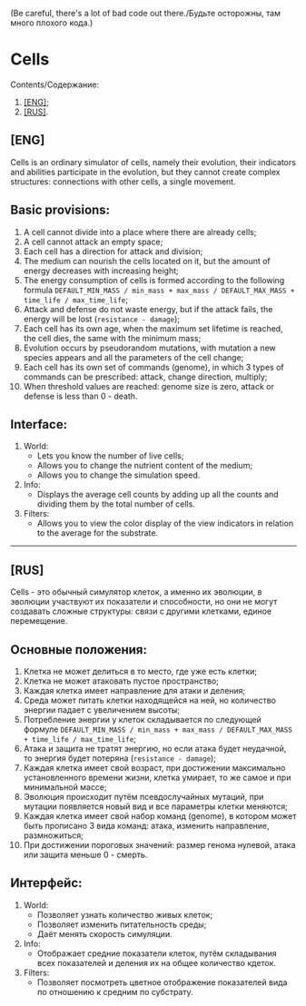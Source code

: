 (Be careful, there's a lot of bad code out there./Будьте осторожны, там много плохого кода.)

# Cells

Contents/Содержание:
1. [[ENG]](#eng);
2. [[RUS]](#rus).

## [ENG]

Cells is an ordinary simulator of cells, namely their evolution, their indicators and abilities participate in the evolution, but they cannot create complex structures: connections with other cells, a single movement.

## Basic provisions:
1. A cell cannot divide into a place where there are already cells;
2. A cell cannot attack an empty space;
3. Each cell has a direction for attack and division;
4. The medium can nourish the cells located on it, but the amount of energy decreases with increasing height;
5. The energy consumption of cells is formed according to the following formula ``` DEFAULT_MIN_MASS / min_mass + max_mass / DEFAULT_MAX_MASS + time_life / max_time_life ```;
6. Attack and defense do not waste energy, but if the attack fails, the energy will be lost (``` resistance - damage ```);
7. Each cell has its own age, when the maximum set lifetime is reached, the cell dies, the same with the minimum mass;
8. Evolution occurs by pseudorandom mutations, with mutation a new species appears and all the parameters of the cell change;
9. Each cell has its own set of commands (genome), in which 3 types of commands can be prescribed: attack, change direction, multiply;
10. When threshold values are reached: genome size is zero, attack or defense is less than 0 - death.

## Interface:
1. World:
    * Lets you know the number of live cells;
    * Allows you to change the nutrient content of the medium;
    * Allows you to change the simulation speed.
2. Info:
    * Displays the average cell counts by adding up all the counts and dividing them by the total number of cells.
3. Filters:
    * Allows you to view the color display of the view indicators in relation to the average for the substrate.

---

## [RUS]

Cells - это обычный симулятор клеток, а именно их эволюции, в эволюции участвуют их показатели и способности, но они не могут создавать сложные структуры: связи с другими клетками, единое перемещение.

## Основные положения:
1. Клетка не может делиться в то место, где уже есть клетки;
2. Клетка не может атаковать пустое пространство;
3. Каждая клетка имеет направление для атаки и деления;
4. Среда может питать клетки находящейся на ней, но количество энергии падает с увеличением высоты;
5. Потребление энергии у клеток складывается по следующей формуле ``` DEFAULT_MIN_MASS / min_mass + max_mass / DEFAULT_MAX_MASS + time_life / max_time_life ```;
6. Атака и защита не тратят энергию, но если атака будет неудачной, то энергия будет потеряна (``` resistance - damage ```);
7. Каждая клетка имеет свой возраст, при достижении максимально установленного времени жизни, клетка умирает, то же самое и при минимальной массе;
8. Эволюция происходит путём псевдослучайных мутаций, при мутации появляется новый вид и все параметры клетки меняются;
9. Каждая клетка имеет свой набор команд (genome), в котором может быть прописано 3 вида команд: атака, изменить направление, размножиться;
10. При достижении пороговых значений: размер генома нулевой, атака или защита меньше 0 - смерть.

## Интерфейс:
1. World:
    * Позволяет узнать количество живых клеток;
    * Позволяет изменить питательность среды;
    * Даёт менять скорость симуляции.
2. Info:
    * Отображает средние показатели клеток, путём складывания всех показателей и деления их на общее количество кдеток.
3. Filters: 
    * Позволяет посмотреть цветное отображение показателей вида по отношению к средним по субстрату.
